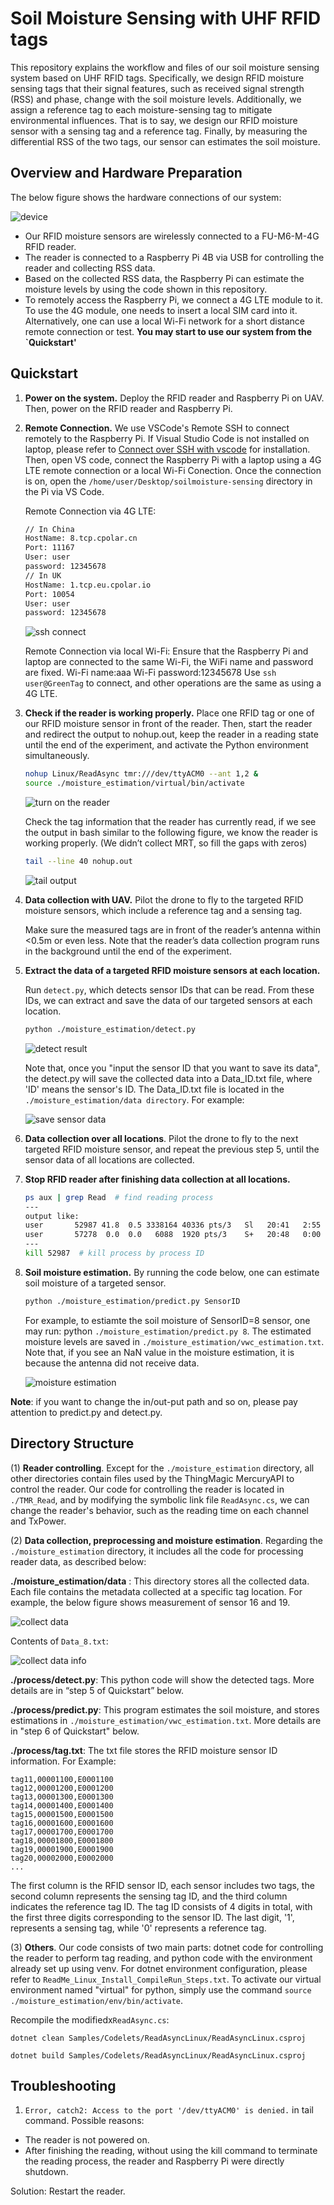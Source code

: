# Soil Moisture Sensing with UHF RFID tags

This repository explains the workflow and files of our soil moisture sensing system based on UHF RFID tags. Specifically, we design RFID moisture sensing tags that their signal features, such as received signal strength (RSS) and phase, change with the soil moisture levels. Additionally, we assign a reference tag to each moisture-sensing tag to mitigate environmental influences. That is to say, we design our RFID moisture sensor with a sensing tag and a reference tag. Finally, by measuring the differential RSS of the two tags, our sensor can estimates the soil moisture.

## Overview and Hardware Preparation
The below figure shows the hardware connections of our system:

![device](./data/device.png)

- Our RFID moisture sensors are wirelessly connected to a FU-M6-M-4G RFID reader.
- The reader is connected to a Raspberry Pi 4B via USB for controlling the reader and collecting RSS data.
- Based on the collected RSS data, the Raspberry Pi can estimate the moisture levels by using the code shown in this repository.
- To remotely access the Raspberry Pi, we connect a 4G LTE module to it. To use the 4G module, one needs to insert a local SIM card into it. Alternatively,  one can use a local Wi-Fi network for a short distance remote connection or test.
**You may start to use our system from the `Quickstart'**

## Quickstart

1. **Power on the system.** Deploy the RFID reader and Raspberry Pi on UAV. Then, power on the RFID reader and Raspberry Pi.
2. **Remote Connection.**
    We use VSCode's Remote SSH to connect remotely to the Raspberry Pi. If Visual Studio Code is not installed on laptop, please refer to [Connect over SSH with vscode](https://code.visualstudio.com/docs/remote/ssh-tutorial) for installation.
    Then, open VS code, connect the Raspberry Pi with a laptop using a 4G LTE remote connection or a local Wi-Fi Conection. Once the connection is on, open the `/home/user/Desktop/soilmoisture-sensing` directory in the Pi via VS Code.

    Remote Connection via 4G LTE:
    ```bash
    // In China
    HostName: 8.tcp.cpolar.cn
    Port: 11167
    User: user
    password: 12345678
    // In UK
    HostName: 1.tcp.eu.cpolar.io
    Port: 10054
    User: user
    password: 12345678
    ```
    ![ssh connect](./data/remote_connet.gif)
   
    Remote Connection via local Wi-Fi: Ensure that the Raspberry Pi and laptop are connected to the same Wi-Fi, the WiFi name and password are fixed.
    Wi-Fi name:aaa
    Wi-Fi password:12345678
    Use `ssh user@GreenTag` to connect, and other operations are the same as using a 4G LTE.
   
4. **Check if the reader is working properly.** Place one RFID tag or one of our RFID moisture sensor in front of the reader. Then, start the reader and redirect the output to nohup.out, keep the reader in a reading state until the end of the experiment, and activate the Python environment simultaneously.

    ```bash
    nohup Linux/ReadAsync tmr:///dev/ttyACM0 --ant 1,2 &
    source ./moisture_estimation/virtual/bin/activate
    ```
    ![turn on the reader](./data/turn_on_reader.png)

    Check the tag information that the reader has currently read, if we see the output in bash similar to the following figure, we know the reader is working properly. (We didn’t collect MRT, so fill the gaps with zeros)

    ```bash
    tail --line 40 nohup.out
    ```

    ![tail output](./data/nohupout.png)

5. **Data collection with UAV.** Pilot the drone to fly to the targeted RFID moisture sensors, which include a reference tag and a sensing tag.

    Make sure the measured tags are in front of the reader’s antenna within <0.5m or even less. Note that the reader’s data collection program runs in the background until the end of the experiment.

6. **Extract the data of a targeted RFID moisture sensors at each location.**

    Run `detect.py`, which detects sensor IDs that can be read. From these IDs, we can extract and save the data of our targeted sensors at each location.

    ```bash
    python ./moisture_estimation/detect.py
    ```

    ![detect result](./data/detect.png)

    Note that, once you "input the sensor ID that you want to save its data", the detect.py will save the collected data into a Data_ID.txt file, where 'ID' means the sensor's ID. The Data_ID.txt file is located in the `./moisture_estimation/data directory`. For example:

    ![save sensor data](./data/save_data.png)

7. **Data collection over all locations**. Pilot the drone to fly to the next targeted RFID moisture sensor, and repeat the previous step 5, until the sensor data of all locations are collected.
8. **Stop RFID reader after finishing data collection at all locations.**

    ```bash
    ps aux | grep Read  # find reading process
    ---
    output like:
    user       52987 41.8  0.5 3338164 40336 pts/3   Sl   20:41   2:55 Linux/ReadAsync tmr:///dev/ttyACM0 --ant 1,2
    user       57278  0.0  0.0   6088  1920 pts/3    S+   20:48   0:00 grep --color=auto Read
    ---
    kill 52987  # kill process by process ID
    ```

9. **Soil moisture estimation.** By running the code below, one can estimate soil moisture of a targeted sensor.

    ```bash
    python ./moisture_estimation/predict.py SensorID
    ```
    For example, to estiamte the soil moisture of SensorID=8 sensor, one may run: python `./moisture_estimation/predict.py 8`. The estimated moisture levels are saved in `./moisture_estimation/vwc_estimation.txt`. Note that, if you see an NaN value in the moisture estimation, it is because the antenna did not receive data.

    ![moisture estimation](./data/estimation.png)

**Note**: if you want to change the in/out-put path and so on, please pay attention to predict.py and detect.py.


## Directory Structure

(1) **Reader controlling**. Except for the `./moisture_estimation` directory, all other directories contain files used by the ThingMagic MercuryAPI to control the reader. Our code for controlling the reader is located in `./TMR_Read`, and by modifying the symbolic link file `ReadAsync.cs`, we can change the reader's behavior, such as the reading time on each channel  and TxPower.

(2) **Data collection, preprocessing and moisture estimation**.
Regarding the `./moisture_estimation` directory, it includes all the code for processing reader data, as described below:

**./moisture_estimation/data** : This directory stores all the collected data. Each file contains the metadata collected at a specific tag location. For example, the below figure shows measurement of sensor 16 and 19.

![collect data](./data/collect_data.png)

Contents of `Data_8.txt`:

![collect data info](./data/Data_8.png)

**./process/detect.py**: This python code will show the detected tags. More details are in “step 5 of Quickstart” below.

**./process/predict.py**: This program estimates the soil moisture, and stores estimations in `./moisture_estimation/vwc_estimation.txt`. More details are in "step 6 of Quickstart" below.

**./process/tag.txt**:  The txt file stores the RFID moisture sensor ID information. For Example:

```text
tag11,00001100,E0001100
tag12,00001200,E0001200
tag13,00001300,E0001300
tag14,00001400,E0001400
tag15,00001500,E0001500
tag16,00001600,E0001600
tag17,00001700,E0001700
tag18,00001800,E0001800
tag19,00001900,E0001900
tag20,00002000,E0002000
...
```

The first column is the RFID sensor ID, each sensor includes two tags, the second column represents the sensing tag ID, and the third column indicates the reference tag ID. The tag ID consists of 4 digits in total, with the first three digits corresponding to the sensor ID. The last digit, '1', represents a sensing tag, while '0' represents a reference tag.

(3) **Others**.
Our code consists of two main parts: dotnet code for controlling the reader to perform tag reading, and python code with the environment already set up using venv. For dotnet environment configuration, please refer to `ReadMe_Linux_Install_CompileRun_Steps.txt`. To activate our virtual environment named "virtual" for python, simply use the command `source ./moisture_estimation/env/bin/activate`.

Recompile the modifiedx`ReadAsync.cs`:

`dotnet clean Samples/Codelets/ReadAsyncLinux/ReadAsyncLinux.csproj`

`dotnet build Samples/Codelets/ReadAsyncLinux/ReadAsyncLinux.csproj`

## Troubleshooting

1. `Error, catch2: Access to the port '/dev/ttyACM0' is denied.` in tail command. Possible reasons:
- The reader is not powered on.
- After finishing the reading, without using the kill command to terminate the reading process, the reader and Raspberry Pi were directly shutdown.

Solution: Restart the reader.
